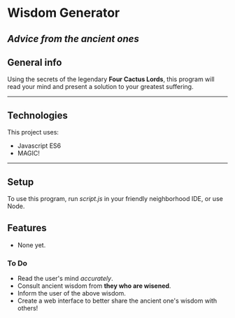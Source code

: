# **Wisdom Generator**

## *Advice from the ancient ones*

## General info

Using the secrets of the legendary **Four Cactus Lords**, this program will read your mind and present a solution to your greatest suffering.

---

## Technologies

This project uses:

* Javascript ES6
* MAGIC!

---

## Setup

To use this program, run *script.js* in your friendly neighborhood IDE, or use Node.

## Features

* None yet.

### To Do

* Read the user's mind *accurately*.
* Consult ancient wisdom from **they who are wisened**.
* Inform the user of the above wisdom.
* Create a web interface to better share the ancient one's wisdom with others!
